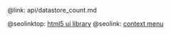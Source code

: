 @link: api/datastore_count.md

@seolinktop: [html5 ui library](https://webix.com)
@seolink: [context menu](https://webix.com/widget/contextmenu/)